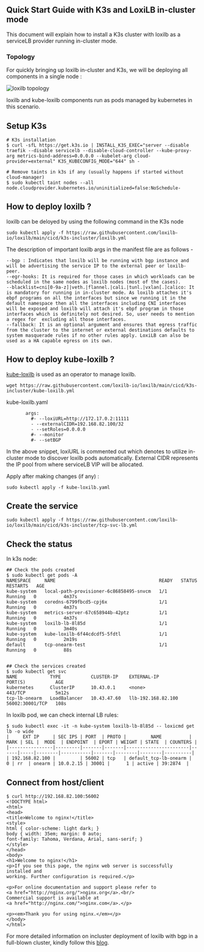 ## Quick Start Guide with K3s and LoxiLB in-cluster mode

This document will explain how to install a K3s cluster with loxilb as a serviceLB provider running in-cluster mode.     

### Topology   

For quickly bringing up loxilb in-cluster and K3s, we will be deploying all components in a single node :   

![loxilb topology](photos/loxilb-incluster.png)

loxilb and kube-loxilb components run as pods managed by kubernetes  in this scenario.

## Setup K3s
```
# K3s installation
$ curl -sfL https://get.k3s.io | INSTALL_K3S_EXEC="server --disable traefik --disable servicelb --disable-cloud-controller --kube-proxy-arg metrics-bind-address=0.0.0.0 --kubelet-arg cloud-provider=external" K3S_KUBECONFIG_MODE="644" sh -

# Remove taints in k3s if any (usually happens if started without cloud-manager)
$ sudo kubectl taint nodes --all node.cloudprovider.kubernetes.io/uninitialized=false:NoSchedule-

```
## How to deploy loxilb ?
loxilb can be deloyed by using the following command in the K3s node
```
sudo kubectl apply -f https://raw.githubusercontent.com/loxilb-io/loxilb/main/cicd/k3s-incluster/loxilb.yml
```
The description of important loxilb args in the manifest file are as follows -    
```
--bgp : Indicates that loxilb will be running with bgp instance and will be advertising the service IP to the external peer or loxilb-peer.
--egr-hooks: It is required for those cases in which workloads can be scheduled in the same nodes as loxilb nodes (most of the cases).
--blacklist=cni[0-9a-z]|veth.|flannel.|cali.|tunl.|vxlan[.]calico: It is mandatory for running in in-cluster mode. As loxilb attaches it's ebpf programs on all the interfaces but since we running it in the default namespace then all the interfaces including CNI interfaces will be exposed and loxilb will attach it's ebpf program in those interfaces which is definitely not desired. So, user needs to mention a regex for  excluding all those interfaces.
--fallback: It is an optional argument and ensures that egress traffic from the cluster to the internet or external destinations defaults to system masquerade rules if no other rules apply. LoxiLB can also be used as a HA capable egress on its own.
```

## How to deploy kube-loxilb ?
[kube-loxilb](https://github.com/loxilb-io/kube-loxilb) is used as an operator to manage loxilb.
```
wget https://raw.githubusercontent.com/loxilb-io/loxilb/main/cicd/k3s-incluster/kube-loxilb.yml
```

kube-loxilb.yaml
```
       args:
         #- --loxiURL=http://172.17.0.2:11111
         - --externalCIDR=192.168.82.100/32
         - --setRoles=0.0.0.0
         #- --monitor
         #- --setBGP

```
In the above snippet, loxiURL is commented out which denotes to utilize in-cluster mode to discover loxilb pods automatically. External CIDR represents the IP pool from where serviceLB VIP will be allocated.

Apply after making changes (if any) :
```
sudo kubectl apply -f kube-loxilb.yaml
```

## Create the service
```
sudo kubectl apply -f https://raw.githubusercontent.com/loxilb-io/loxilb/main/cicd/k3s-incluster/tcp-svc-lb.yml
```

## Check the status
In k3s node:
```
## Check the pods created
$ sudo kubectl get pods -A
NAMESPACE     NAME                                      READY   STATUS    RESTARTS   AGE
kube-system   local-path-provisioner-6c86858495-snvcm   1/1     Running   0          4m37s
kube-system   coredns-6799fbcd5-cpj6x                   1/1     Running   0          4m37s
kube-system   metrics-server-67c658944b-42ptz           1/1     Running   0          4m37s
kube-system   loxilb-lb-8l85d                           1/1     Running   0          3m40s
kube-system   kube-loxilb-6f44cdcdf5-5fdtl              1/1     Running   0          2m19s
default       tcp-onearm-test                           1/1     Running   0          88s


## Check the services created
$ sudo kubectl get svc
NAME            TYPE           CLUSTER-IP    EXTERNAL-IP          PORT(S)           AGE
kubernetes      ClusterIP      10.43.0.1     <none>               443/TCP           5m12s
tcp-lb-onearm   LoadBalancer   10.43.47.60   llb-192.168.82.100   56002:30001/TCP   108s
```
In loxilb pod, we can check internal LB rules:
```
$ sudo kubectl exec -it -n kube-system loxilb-lb-8l85d -- loxicmd get lb -o wide
|     EXT IP     | SEC IPS | PORT  | PROTO |         NAME          | MARK | SEL |  MODE  | ENDPOINT  | EPORT | WEIGHT | STATE  | COUNTERS |
|----------------|---------|-------|-------|-----------------------|------|-----|--------|-----------|-------|--------|--------|----------|
| 192.168.82.100 |         | 56002 | tcp   | default_tcp-lb-onearm |    0 | rr  | onearm | 10.0.2.15 | 30001 |      1 | active | 39:2874  |
```

## Connect from host/client
```
$ curl http://192.168.82.100:56002
<!DOCTYPE html>
<html>
<head>
<title>Welcome to nginx!</title>
<style>
html { color-scheme: light dark; }
body { width: 35em; margin: 0 auto;
font-family: Tahoma, Verdana, Arial, sans-serif; }
</style>
</head>
<body>
<h1>Welcome to nginx!</h1>
<p>If you see this page, the nginx web server is successfully installed and
working. Further configuration is required.</p>

<p>For online documentation and support please refer to
<a href="http://nginx.org/">nginx.org</a>.<br/>
Commercial support is available at
<a href="http://nginx.com/">nginx.com</a>.</p>

<p><em>Thank you for using nginx.</em></p>
</body>
</html>

```
For more detailed information on incluster deployment of loxilb with bgp in a full-blown cluster, kindly follow this [blog](https://www.loxilb.io/post/k8s-nuances-of-in-cluster-external-service-lb-with-loxilb).   

